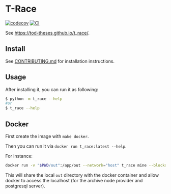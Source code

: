 # T-Race

[![codecov](https://codecov.io/gh/TOD-theses/t_race/branch/main/graph/badge.svg?token=t_race_token_here)](https://codecov.io/gh/TOD-theses/t_race)
[![CI](https://github.com/TOD-theses/t_race/actions/workflows/main.yml/badge.svg)](https://github.com/TOD-theses/t_race/actions/workflows/main.yml)

See https://tod-theses.github.io/t_race/.

## Install

See [CONTRIBUTING.md](CONTRIBUTING.md) for installation instructions.

## Usage

After installing it, you can run it as following:

```bash
$ python -m t_race --help
#or
$ t_race --help
```

## Docker

First create the image with `make docker`.

Then you can run it via `docker run t_race:latest --help`.

For instance:

```bash
docker run -v "$PWD/out":/app/out --network="host" t_race mine --blocks 19895500-19895510 --window-size 25 --duplicates-limit 10
```

This will share the local `out` directory with the docker container and allow docker to access the localhost (for the archive node provider and postgresql server).